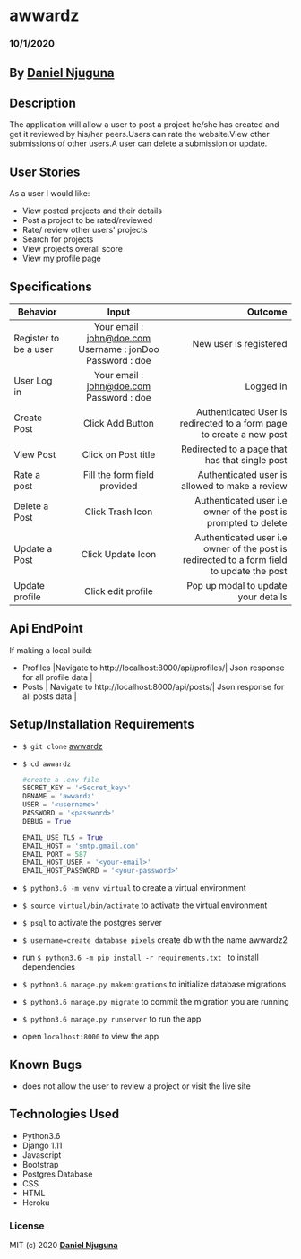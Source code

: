 # awwardz

### 10/1/2020

## By **[Daniel Njuguna](https://github.com/dan-jugz/aWward)**

## Description

The application will allow a user to post a project he/she has created and get it reviewed by his/her peers.Users can rate the website.View other submissions of other users.A user can delete a submission or update.

## User Stories

As a user I would like:

* View posted projects and their details
* Post a project to be rated/reviewed
* Rate/ review other users' projects
* Search for projects 
* View projects overall score
* View my profile page

## Specifications

| Behavior        | Input           | Outcome  |
| ------------- |:-------------:| -----:|
| Register to be a user | Your email : john@doe.com  Username : jonDoo  Password : doe | New user is registered |
| User Log in | Your email : john@doe.com  Password : doe | Logged in |
| Create Post | Click Add Button |Authenticated User is redirected to a form page to create a new post|
| View Post | Click on Post title | Redirected to a page that has that single post|
| Rate a post | Fill the form field provided | Authenticated user is allowed to make a review|
| Delete a Post | Click Trash Icon| Authenticated user i.e owner of the post is prompted to delete|
| Update a Post | Click Update Icon| Authenticated user i.e owner of the post is redirected to a form field to update the post|
| Update profile | Click edit profile | Pop up modal to update your details |

## Api EndPoint

If making a local build:

* Profiles |Navigate to http://localhost:8000/api/profiles/| Json response for all profile data |
* Posts | Navigate to http://localhost:8000/api/posts/| Json response for all posts data  |


## Setup/Installation Requirements

* `$ git clone` [awwardz](https://github.com/dan-jugz/aWward)
* `$ cd awwardz`


    ```python
    #create a .env file
    SECRET_KEY = '<Secret_key>'
    DBNAME = 'awwardz'
    USER = '<username>'
    PASSWORD = '<password>'
    DEBUG = True

    EMAIL_USE_TLS = True
    EMAIL_HOST = 'smtp.gmail.com'
    EMAIL_PORT = 587
    EMAIL_HOST_USER = '<your-email>'
    EMAIL_HOST_PASSWORD = '<your-password>'
    ```    

* `$ python3.6 -m venv virtual` to create a  virtual environment
* `$ source virtual/bin/activate` to activate the virtual environment
* `$ psql` to activate the postgres server
* `$ username=create database pixels` create db with the name awwardz2
* run `$ python3.6 -m pip install -r requirements.txt ` to install dependencies
* `$ python3.6 manage.py makemigrations` to initialize database migrations
* `$ python3.6 manage.py migrate` to commit the migration you are running
* `$ python3.6 manage.py runserver` to run the app
* open `localhost:8000` to view the app

## Known Bugs

* does not allow the user to review a project or visit the live site

## Technologies Used

* Python3.6
* Django 1.11
* Javascript
* Bootstrap
* Postgres Database
* CSS
* HTML
* Heroku

### License

MIT (c) 2020 **[Daniel Njuguna](https://github.com/dan-jugz/aWward)**
